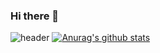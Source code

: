 ### Hi there 👋

<!--
**kks2139/kks2139** is a ✨ _special_ ✨ repository because its `README.md` (this file) appears on your GitHub profile.

Here are some ideas to get you started:

- 🔭 I’m currently working on ...
- 🌱 I’m currently learning ...
- 👯 I’m looking to collaborate on ...
- 🤔 I’m looking for help with ...
- 💬 Ask me about ...
- 📫 How to reach me: ...
- 😄 Pronouns: ...
- ⚡ Fun fact: ...
-->

![header](https://capsule-render.vercel.app/api?type=rect&color=gradient&text=Trying%20to%20be%20a%20good%20developer.&fontSize=25&descAlign=60&descAlignY=50)
[![Anurag's github stats](https://github-readme-stats.vercel.app/api?username=kks2139)](https://github.com/anuraghazra/github-readme-stats)
